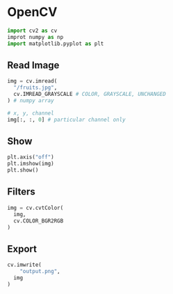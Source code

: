 # OpenCV

```python
import cv2 as cv
improt numpy as np
import matplotlib.pyplot as plt
```

## Read Image

```python
img = cv.imread(
  "/fruits.jpg",
  cv.IMREAD_GRAYSCALE # COLOR, GRAYSCALE, UNCHANGED
) # numpy array
```

```python
# x, y, channel
img[:, :, 0] # particular channel only
```

## Show

```python
plt.axis("off")
plt.imshow(img)
plt.show()
```

## Filters

```python
img = cv.cvtColor(
  img,
  cv.COLOR_BGR2RGB
)
```

## Export

```python
cv.imwrite(
	"output.png",
  img
)
```

